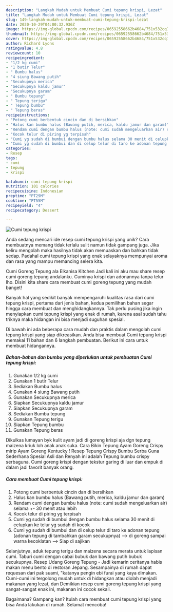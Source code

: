 ```yaml
---
description: "Langkah Mudah untuk Membuat Cumi tepung krispi, Lezat"
title: "Langkah Mudah untuk Membuat Cumi tepung krispi, Lezat"
slug: 149-langkah-mudah-untuk-membuat-cumi-tepung-krispi-lezat
date: 2020-10-29T04:00:32.936Z
image: https://img-global.cpcdn.com/recipes/06592558662b4684/751x532cq70/cumi-tepung-krispi-foto-resep-utama.jpg
thumbnail: https://img-global.cpcdn.com/recipes/06592558662b4684/751x532cq70/cumi-tepung-krispi-foto-resep-utama.jpg
cover: https://img-global.cpcdn.com/recipes/06592558662b4684/751x532cq70/cumi-tepung-krispi-foto-resep-utama.jpg
author: Richard Lyons
ratingvalue: 4.8
reviewcount: 10
recipeingredient:
- "1/2 kg cumi"
- "1 butir Telur"
- " Bumbu halus"
- "4 siung Bawang putih"
- "Secukupnya merica"
- "Secukupnya kaldu jamur"
- "Secukupnya garam"
- " Bumbu tepung"
- " Tepung terigu"
- " Tepung bumbu"
- " Tepung beras"
recipeinstructions:
- "Potong cumi berbentuk cincin dan di bersihkan"
- "Halus kan bumbu halus (Bawang putih, merica, kaldu jamur dan garam)"
- "Rendam cumi dengan bumbu halus (note: cumi sudah mengeluarkan air) selama +- 30 menit atau lebih"
- "Kocok telur di piring yg terpisah"
- "Cumi yg sudah di bumbui dengan bumbu halus selama 30 menit di celupkan ke telur yg sudah di kocok"
- "Cumi yg sudah di bumbui dan di celup telur di taro ke adonan tepung (adonan tepung di tambahkan garam secukupnya) —&gt; di goreng sampai warna kecoklatan —&gt; Siap di sajikan"
categories:
- Resep
tags:
- cumi
- tepung
- krispi

katakunci: cumi tepung krispi 
nutrition: 101 calories
recipecuisine: Indonesian
preptime: "PT29M"
cooktime: "PT55M"
recipeyield: "4"
recipecategory: Dessert

---
```



![Cumi tepung krispi](https://img-global.cpcdn.com/recipes/06592558662b4684/751x532cq70/cumi-tepung-krispi-foto-resep-utama.jpg)

Anda sedang mencari ide resep cumi tepung krispi yang unik? Cara membuatnya memang tidak terlalu sulit namun tidak gampang juga. Jika keliru mengolah maka hasilnya tidak akan memuaskan dan bahkan tidak sedap. Padahal cumi tepung krispi yang enak selayaknya mempunyai aroma dan rasa yang mampu memancing selera kita.

Cumi Goreng Tepung ala Elkanisa Kitchen Jadi kali ini aku mau share resep cumi goreng tepung andalanku. Cuminya krispi dan adonannya tanpa telur lho. Disini kita share cara membuat cumi goreng tepung yang mudah banget!

Banyak hal yang sedikit banyak mempengaruhi kualitas rasa dari cumi tepung krispi, pertama dari jenis bahan, kedua pemilihan bahan segar hingga cara membuat dan menghidangkannya. Tak perlu pusing jika ingin menyiapkan cumi tepung krispi yang enak di rumah, karena asal sudah tahu triknya maka hidangan ini bisa menjadi suguhan spesial.


Di bawah ini ada beberapa cara mudah dan praktis dalam mengolah cumi tepung krispi yang siap dikreasikan. Anda bisa membuat Cumi tepung krispi memakai 11 bahan dan 6 langkah pembuatan. Berikut ini cara untuk membuat hidangannya.

<!--inarticleads1-->

##### Bahan-bahan dan bumbu yang diperlukan untuk pembuatan Cumi tepung krispi:

1. Gunakan 1/2 kg cumi
1. Gunakan 1 butir Telur
1. Sediakan  Bumbu halus
1. Gunakan 4 siung Bawang putih
1. Gunakan Secukupnya merica
1. Siapkan Secukupnya kaldu jamur
1. Siapkan Secukupnya garam
1. Sediakan  Bumbu tepung
1. Gunakan  Tepung terigu
1. Siapkan  Tepung bumbu
1. Gunakan  Tepung beras


Dikulkas lumayan byk kulit ayam jadi di goreng krispi aja dgn tepung maizena kriuk loh anak anak suka. Cara Bikin Tepung Ayam Goreng Crispy mirip Ayam Goreng Kentucky ! Resep Tepung Crispy Bumbu Serba Guna Sederhana Spesial Asli dan Renyah ini adalah Tepung bumbu crispy serbaguna. Cumi goreng krispi dengan tekstur garing di luar dan empuk di dalam jadi favorit banyak orang. 

<!--inarticleads2-->

##### Cara membuat Cumi tepung krispi:

1. Potong cumi berbentuk cincin dan di bersihkan
1. Halus kan bumbu halus (Bawang putih, merica, kaldu jamur dan garam)
1. Rendam cumi dengan bumbu halus (note: cumi sudah mengeluarkan air) selama +- 30 menit atau lebih
1. Kocok telur di piring yg terpisah
1. Cumi yg sudah di bumbui dengan bumbu halus selama 30 menit di celupkan ke telur yg sudah di kocok
1. Cumi yg sudah di bumbui dan di celup telur di taro ke adonan tepung (adonan tepung di tambahkan garam secukupnya) —&gt; di goreng sampai warna kecoklatan —&gt; Siap di sajikan


Selanjutnya, aduk tepung terigu dan maizena secara merata untuk lapisan cumi. Taburi cumi dengan cabai bubuk dan bawang putih bubuk secukupnya. Resep Udang Goreng Tepung - Jadi kemarin ceritanya habis makan menu bento di restoran Jepang. Sesampainya di rumah dapat requesan dari pak suami, &#34;katanya pengin ebi furai yang kaya dimakan. Cumi-cumi ini tergolong mudah untuk di hidangkan atau diolah menjadi makanan yang lezat, dan Demikian resep cumi goreng tepung krispi yang sangat-sangat enak ini, makanan ini cocok sekali. 

Bagaimana? Gampang kan? Itulah cara membuat cumi tepung krispi yang bisa Anda lakukan di rumah. Selamat mencoba!
